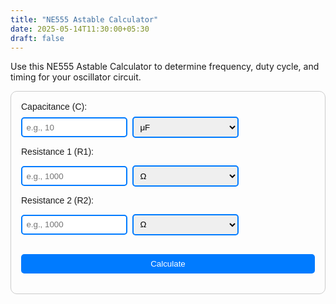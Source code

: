```yaml
---
title: "NE555 Astable Calculator"
date: 2025-05-14T11:30:00+05:30
draft: false
---
```


Use this NE555 Astable Calculator to determine frequency, duty cycle, and timing for your oscillator circuit.

<style>
  .calculator {
    max-width: 500px;
    padding: 1rem;
    border: 1px solid #ccc;
    border-radius: 10px;
    font-family: sans-serif;
  }

  .calculator .input-group {
    display: flex;
    gap: 0.5rem;
    margin: 0.5rem 0;
    align-items: center;
  }

  .calculator .input-group input,
  .calculator .input-group select {
    width: 170px;
    padding: 0.4rem;
    border: 2px solid #007bff;
    border-radius: 5px;
    outline: none;
    box-sizing: border-box;
  }

  .calculator .input-group input:focus,
  .calculator .input-group select:focus {
    border-color: #0056b3;
    box-shadow: 0 0 0 2px rgba(0, 123, 255, 0.3);
  }

  .calculator button {
    margin-top: 1rem;
    padding: 0.5rem;
    width: 100%;
    background-color: #007bff;
    color: white;
    border: none;
    border-radius: 5px;
    cursor: pointer;
  }

  .result {
    margin-top: 1rem;
    font-weight: bold;
  }

  .error-message {
    color: red;
    margin-top: 1rem;
  }
</style>


<div class="calculator">
  <label>Capacitance (C):</label>
  <div class="input-group">
    <input type="number" id="capacitanceValue" placeholder="e.g., 10">
    <select id="capacitanceUnit">
      <option value="1e-6">μF</option>
      <option value="1e-9">nF</option>
    </select>
  </div>

  <label>Resistance 1 (R1):</label>
  <div class="input-group">
    <input type="number" id="resistance1Value" placeholder="e.g., 1000">
    <select id="resistance1Unit">
      <option value="1">Ω</option>
      <option value="1000">KΩ</option>
      <option value="1000000">MΩ</option>
    </select>
  </div>

  <label>Resistance 2 (R2):</label>
  <div class="input-group">
    <input type="number" id="resistance2Value" placeholder="e.g., 1000">
    <select id="resistance2Unit">
      <option value="1">Ω</option>
      <option value="1000">KΩ</option>
      <option value="1000000">MΩ</option>
    </select>
  </div>

  <button onclick="calculate()">Calculate</button>

  <div class="error-message" id="errorMessage"></div>
  <div class="result" id="resultFields"></div>
</div>

<script>
  function calculate() {
    const C = parseFloat(document.getElementById("capacitanceValue").value);
    const Cunit = parseFloat(document.getElementById("capacitanceUnit").value);
    const R1 = parseFloat(document.getElementById("resistance1Value").value);
    const R1unit = parseFloat(document.getElementById("resistance1Unit").value);
    const R2 = parseFloat(document.getElementById("resistance2Value").value);
    const R2unit = parseFloat(document.getElementById("resistance2Unit").value);

    const errorMsg = document.getElementById("errorMessage");
    const resultDiv = document.getElementById("resultFields");

    if (isNaN(C) || isNaN(R1) || isNaN(R2)) {
      errorMsg.textContent = "Please enter valid numeric values for C, R1, and R2.";
      resultDiv.innerHTML = "";
      return;
    }

    errorMsg.textContent = "";

    const Cfarads = C * Cunit;
    const R1ohms = R1 * R1unit;
    const R2ohms = R2 * R2unit;

    const T1 = 0.693 * (R1ohms + R2ohms) * Cfarads;
    const T2 = 0.693 * R2ohms * Cfarads;
    const T = T1 + T2;
    const freq = 1 / T;
    const duty = (T1 / T) * 100;

    let freqDisplay;
    if (freq >= 1e6) {
      freqDisplay = (freq / 1e6).toFixed(3) + " MHz";
    } else if (freq >= 1e3) {
      freqDisplay = (freq / 1e3).toFixed(3) + " kHz";
    } else {
      freqDisplay = freq.toFixed(3) + " Hz";
    }

    resultDiv.innerHTML = `
      <p>Time High (T1): ${T1.toFixed(6)} seconds</p>
      <p>Time Low (T2): ${T2.toFixed(6)} seconds</p>
      <p>Period (T): ${T.toFixed(6)} seconds</p>
      <p>Frequency: ${freqDisplay}</p>
      <p>Duty Cycle: ${duty.toFixed(2)}%</p>
    `;
  }
</script>

